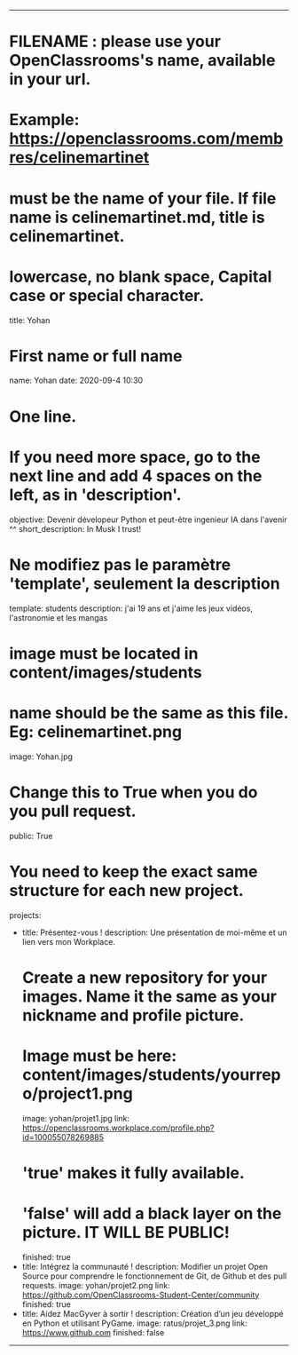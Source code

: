 ---

# FILENAME : please use your OpenClassrooms's name, available in your url.
# Example: https://openclassrooms.com/membres/celinemartinet
# must be the name of your file. If file name is celinemartinet.md, title is celinemartinet.
# lowercase, no blank space, Capital case or special character.
title: Yohan

# First name or full name
name: Yohan
date: 2020-09-4 10:30

# One line.
# If you need more space, go to the next line and add 4 spaces on the left, as in 'description'.
objective: Devenir dévelopeur Python et peut-être ingenieur IA dans l'avenir ^^
short_description: In Musk I trust!

# Ne modifiez pas le paramètre 'template', seulement la description
template: students
description:
    j'ai 19 ans et j'aime les jeux vidéos, l'astronomie et les mangas
    

# image must be located in content/images/students
# name should be the same as this file. Eg: celinemartinet.png
image: Yohan.jpg

# Change this to True when you do you pull request.
public: True

# You need to keep the exact same structure for each new project.
projects:
  - title: Présentez-vous !
    description: Une présentation de moi-même et un lien vers mon Workplace.
    # Create a new repository for your images. Name it the same as your nickname and profile picture.
    # Image must be here: content/images/students/yourrepo/project1.png
    image: yohan/projet1.jpg
    link: https://openclassrooms.workplace.com/profile.php?id=100055078269885
    # 'true' makes it fully available.
    # 'false' will add a black layer on the picture. IT WILL BE PUBLIC!
    finished: true
  - title: Intégrez la communauté !
    description: Modifier un projet Open Source pour comprendre le fonctionnement de Git, de Github et des pull requests. 
    image: yohan/projet2.png
    link: https://github.com/OpenClassrooms-Student-Center/community
    finished: true
  - title: Aidez MacGyver à sortir !
    description: Création d’un jeu développé en Python et utilisant PyGame.
    image: ratus/projet_3.png
    link: https://www.github.com
    finished: false
---